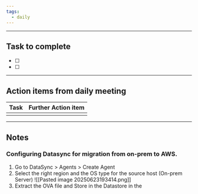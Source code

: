 ```yaml
---
tags:
  - daily
---
```

--------
## Task to complete

- [ ] 
- [ ]   

-----
##  Action items from daily meeting

| Task | Further Action item |
| ---- | ------------------- |
|      |                     |


----

## Notes

### Configuring Datasync for migration from on-prem to AWS.
1. Go to DataSync > Agents > Create Agent
2. Select the right region and the OS type for the source host (On-prem Server)
![[Pasted image 20250623193414.png]]
3. Extract the OVA file and Store in the Datastore in the 





